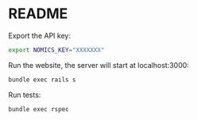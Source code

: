# README

Export the API key:
```bash
export NOMICS_KEY="XXXXXXX"
```

Run the website, the server will start at localhost:3000:
```bash
bundle exec rails s
```

Run tests:
```bash
bundle exec rspec
```
